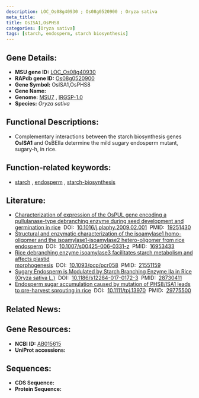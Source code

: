 ```yaml
---
description: LOC_Os08g40930 ; Os08g0520900 ; Oryza sativa
meta_title:
title: OsISA1,OsPHS8
categories: [Oryza sativa]
tags: [starch, endosperm, starch biosynthesis]
---
```


## Gene Details:
- **MSU gene ID:** [LOC_Os08g40930](http://rice.uga.edu/cgi-bin/ORF_infopage.cgi?orf=LOC_Os08g40930)  
- **RAPdb gene ID:** [Os08g0520900](https://rapdb.dna.affrc.go.jp/locus/?name=Os08g0520900)  
- **Gene Symbol:** OsISA1,OsPHS8
- **Gene Name:**
- **Genome:**  [MSU7](http://rice.uga.edu/)&nbsp;,&nbsp;[IRGSP-1.0](https://rapdb.dna.affrc.go.jp/download/irgsp1.html)
- **Species:** *Oryza sativa*

## Functional Descriptions:
   - Complementary interactions between the starch biosynthesis genes **OsISA1** and OsBEIIa determine the mild sugary endosperm mutant, sugary-h, in rice.

## Function-related keywords:
   - [starch](/tags/starch/)&nbsp;,&nbsp;[endosperm](/tags/endosperm/)&nbsp;,&nbsp;[starch-biosynthesis](/tags/starch-biosynthesis/)

## Literature:
   - [Characterization of expression of the OsPUL gene encoding a pullulanase-type debranching enzyme during seed development and germination in rice](https://www.doi.org/10.1016/j.plaphy.2009.02.001)&nbsp;&nbsp;DOI:&nbsp;&nbsp;[10.1016/j.plaphy.2009.02.001](https://www.doi.org/10.1016/j.plaphy.2009.02.001)&nbsp;&nbsp;PMID:&nbsp;&nbsp;[19251430](https://pubmed.ncbi.nlm.nih.gov/19251430/)
   - [Structural and enzymatic characterization of the isoamylase1 homo-oligomer and the isoamylase1-isoamylase2 hetero-oligomer from rice endosperm](https://www.doi.org/10.1007/s00425-006-0331-z)&nbsp;&nbsp;DOI:&nbsp;&nbsp;[10.1007/s00425-006-0331-z](https://www.doi.org/10.1007/s00425-006-0331-z)&nbsp;&nbsp;PMID:&nbsp;&nbsp;[16953433](https://pubmed.ncbi.nlm.nih.gov/16953433/)
   - [Rice debranching enzyme isoamylase3 facilitates starch metabolism and affects plastid morphogenesis](https://www.doi.org/10.1093/pcp/pcr058)&nbsp;&nbsp;DOI:&nbsp;&nbsp;[10.1093/pcp/pcr058](https://www.doi.org/10.1093/pcp/pcr058)&nbsp;&nbsp;PMID:&nbsp;&nbsp;[21551159](https://pubmed.ncbi.nlm.nih.gov/21551159/)
   - [Sugary Endosperm is Modulated by Starch Branching Enzyme IIa in Rice (Oryza sativa L.)](https://www.doi.org/10.1186/s12284-017-0172-3)&nbsp;&nbsp;DOI:&nbsp;&nbsp;[10.1186/s12284-017-0172-3](https://www.doi.org/10.1186/s12284-017-0172-3)&nbsp;&nbsp;PMID:&nbsp;&nbsp;[28730411](https://pubmed.ncbi.nlm.nih.gov/28730411/)
   - [Endosperm sugar accumulation caused by mutation of PHS8/ISA1 leads to pre-harvest sprouting in rice](https://www.doi.org/10.1111/tpj.13970)&nbsp;&nbsp;DOI:&nbsp;&nbsp;[10.1111/tpj.13970](https://www.doi.org/10.1111/tpj.13970)&nbsp;&nbsp;PMID:&nbsp;&nbsp;[29775500](https://pubmed.ncbi.nlm.nih.gov/29775500/)

## Related News:

## Gene Resources:
- **NCBI ID:**  [AB015615](http://www.ncbi.nlm.nih.gov/nuccore/AB015615)
- **UniProt accessions:** [](https://www.uniprot.org/uniprotkb//entry)

## Sequences:
- **CDS Sequence:**
- **Protein Sequence:**
